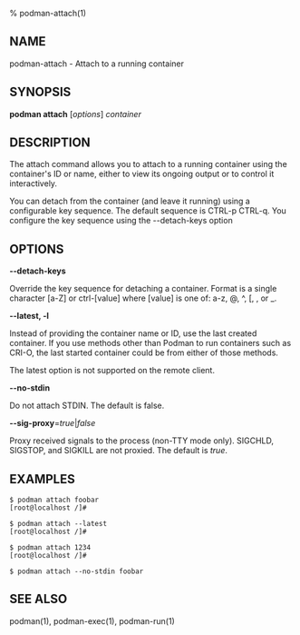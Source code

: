 % podman-attach(1)

## NAME
podman\-attach - Attach to a running container

## SYNOPSIS
**podman attach** [*options*] *container*

## DESCRIPTION
The attach command allows you to attach to a running container using the container's ID
or name, either to view its ongoing output or to control it interactively.

You can detach from the container (and leave it running) using a configurable key sequence. The default
sequence is CTRL-p CTRL-q. You configure the key sequence using the --detach-keys option

## OPTIONS
**--detach-keys**

Override the key sequence for detaching a container. Format is a single character [a-Z] or
ctrl-[value] where [value] is one of: a-z, @, ^, [, , or _.

**--latest, -l**

Instead of providing the container name or ID, use the last created container. If you use methods other than Podman
to run containers such as CRI-O, the last started container could be from either of those methods.

The latest option is not supported on the remote client.

**--no-stdin**

Do not attach STDIN. The default is false.

**--sig-proxy**=*true*|*false*

Proxy received signals to the process (non-TTY mode only). SIGCHLD, SIGSTOP, and SIGKILL are not proxied. The default is *true*.

## EXAMPLES ##

```
$ podman attach foobar
[root@localhost /]#
```
```
$ podman attach --latest
[root@localhost /]#
```
```
$ podman attach 1234
[root@localhost /]#
```
```
$ podman attach --no-stdin foobar
```
## SEE ALSO
podman(1), podman-exec(1), podman-run(1)
